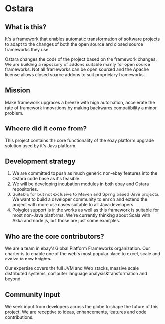 Ostara
==============

## What is this?
It's a framework that enables automatic transformation of software projects to adapt to the changes of both the open source and closed source frameworks they use.

Ostara changes the code of the project based on the framework changes. We are building a repository of addons suitable mainly for open source frameworks. Not all frameworks can be open sourced and the Apache license allows closed source addons to suit proprietary frameworks.

## Mission
Make framework upgrades a breeze with high automation, accelerate the rate of framework innovations by making backwards compatibility a minor problem.

## Wheere did it come from?
This project contains the core functionality of the ebay platform upgrade solution used by it's Java platform.

## Development strategy
1. We are committed to push as much generic non-ebay features into the Ostara code base as it's feasible.
1. We will be developing incubation modules in both ebay and Ostara repositories.
1. Suitable for but not exclusive to Maven and Spring based Java projects. We want to build a developer community to enrich and extend the project with more use cases suitable to all Java developers.
2. Polyglot support is in the works as well as this framework is suitable for most non-Java platforms. We're currently thinking about Scala with Akka and node.js, but those are just some examples.

## Who are the core contributors?
We are a team in ebay's Global Platform Frameworks organization. Our charter is to enable one of the web's most popular place to excel, scale and evolve to new heights.

Our expertise covers the full JVM and Web stacks, massive scale distributed systems, computer language analysis&transformation and beyond.

## Community input
We seek input from developers across the globe to shape the future of this project. We are receptive to ideas, enhancements, features and code contributions.

